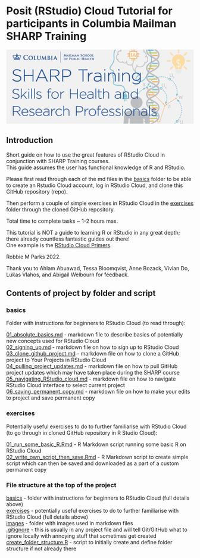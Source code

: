 # Posit (RStudio) Cloud Tutorial for participants in Columbia Mailman SHARP Training

![](images/banner.png)

## Introduction

Short guide on how to use the great features of RStudio Cloud in conjunction with SHARP Training courses.\
This guide assumes the user has functional knowledge of R and RStudio.

Please first read through each of the md files in the [basics](#basics) folder to be able to create an Rstudio Cloud account, log in RStudio Cloud, and clone this GitHub repository (repo).

Then perform a couple of simple exercises in RStudio Cloud in the [exercises](#exercises) folder through the cloned GitHub repository.

Total time to complete tasks ~ 1-2 hours max. 

This tutorial is NOT a guide to learning R or RStudio in any great depth; there already countless fantastic guides out there!\
One example is the [RStudio Cloud Primers](https://rstudio.cloud/learn/primers).

Robbie M Parks 2022.

Thank you to Ahlam Abuawad, Tessa Bloomqvist, Anne Bozack, Vivian Do, Lukas Vlahos, and Abigail Welbourn for feedback.

## Contents of project by folder and script

### basics
Folder with instructions for beginners to RStudio Cloud (to read through):

[01_absolute_basics.md](/basics/01_absolute_basics.md)     - markdown file to describe basics of potentially new concepts used for RStudio Cloud\
[02_signing_up.md](/basics/02_signing_up.md)               - markdown file on how to sign up to RStudio Cloud\
[03_clone_github_project.md](/basics/03_clone_github_project.md) - markdown file on how to clone a GitHub project to Your Projects in RStudio Cloud\
[04_pulling_project_updates.md](/basics/04_pulling_project_updates.md)     - markdown file on how to pull GitHub project updates which may have taken place during the SHARP course\
[05_navigating_RStudio_cloud.md](/basics/05_navigating_RStudio_cloud.md)    - markdown file on how to navigate RStudio Cloud interface to select current project\
[06_saving_permanent_copy.md](/basics/06_saving_permanent_copy.md)       - markdown file on how to make your edits to project and save permanent copy

### exercises
Potentially useful exercises to do to further familiarise with RStudio Cloud (to go through in cloned GitHub repository in R Studio Cloud):

[01_run_some_basic_R.Rmd](/exercises/01_run_some_basic_R.Rmd)                  -  R Markdown script running some basic R on RStudio Cloud\
[02_write_own_script_then_save.Rmd](/exercises/02_write_own_script_then_save.Rmd) -  R Markdown script to create simple script which can then be saved and downloaded as a part of a custom permanent copy

### File structure at the top of the project

[basics](#basics)                              - folder with instructions for beginners to RStudio Cloud (full details above)\
[exercises](#exercises)                        - potentially useful exercises to do to further familiarise with RStudio Cloud (full details above)\
[images](/images)                              - folder with images used in markdown files\
[.gitignore](.gitignore)                      - this is usually in any project file and will tell Git/GitHub what to ignore locally with annoying stuff that sometimes get created\
[create_folder_structure.R](create_folder_structure.R) - script to initially create and define folder structure if not already there
